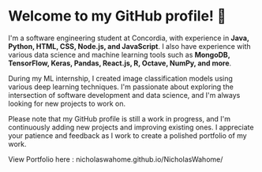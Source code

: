 # Welcome to my GitHub profile! 👋

I'm a software engineering student at Concordia, with experience in **Java, Python, HTML, CSS, Node.js, and JavaScript**. I also have experience with various data science and machine learning tools such as **MongoDB, TensorFlow, Keras, Pandas, React.js, R, Octave, NumPy, and more**.

During my ML internship, I created image classification models using various deep learning techniques. I'm passionate about exploring the intersection of software development and data science, and I'm always looking for new projects to work on.

Please note that my GitHub profile is still a work in progress, and I'm continuously adding new projects and improving existing ones. I appreciate your patience and feedback as I work to create a polished portfolio of my work.

View Portfolio here : nicholaswahome.github.io/NicholasWahome/
